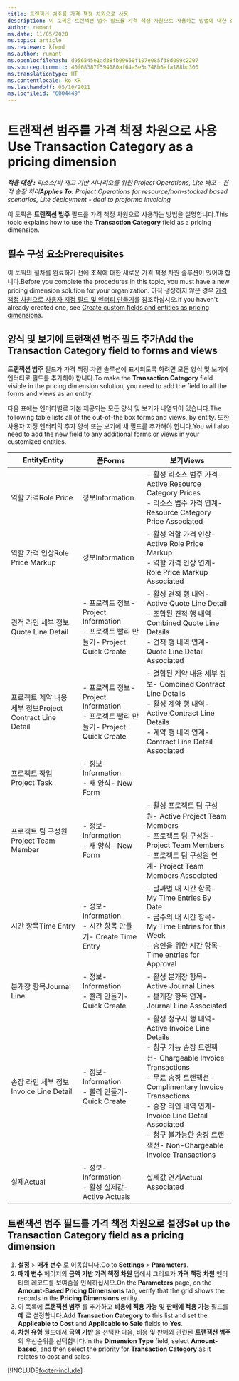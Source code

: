 ```yaml
---
title: 트랜잭션 범주를 가격 책정 차원으로 사용
description: 이 토픽은 트랜잭션 범주 필드를 가격 책정 차원으로 사용하는 방법에 대한 정보를 제공합니다.
author: rumant
ms.date: 11/05/2020
ms.topic: article
ms.reviewer: kfend
ms.author: rumant
ms.openlocfilehash: d956545e1ad38fb09660f107e085f38d099c2207
ms.sourcegitcommit: 40f68387f594180af64a5e5c748b6efa188bd300
ms.translationtype: HT
ms.contentlocale: ko-KR
ms.lasthandoff: 05/10/2021
ms.locfileid: "6004449"
---
```

# <a name="use-transaction-category-as-a-pricing-dimension"></a><span data-ttu-id="472bd-103">트랜잭션 범주를 가격 책정 차원으로 사용</span><span class="sxs-lookup"><span data-stu-id="472bd-103">Use Transaction Category as a pricing dimension</span></span>


<span data-ttu-id="472bd-104">_**적용 대상 :** 리소스/비 재고 기반 시나리오를 위한 Project Operations, Lite 배포 - 견적 송장 처리_</span><span class="sxs-lookup"><span data-stu-id="472bd-104">_**Applies To:** Project Operations for resource/non-stocked based scenarios, Lite deployment - deal to proforma invoicing_</span></span>


<span data-ttu-id="472bd-105">이 토픽은 **트랜잭션 범주** 필드를 가격 책정 차원으로 사용하는 방법을 설명합니다.</span><span class="sxs-lookup"><span data-stu-id="472bd-105">This topic explains how to use the **Transaction Category** field as a pricing dimension.</span></span> 

## <a name="prerequisites"></a><span data-ttu-id="472bd-106">필수 구성 요소</span><span class="sxs-lookup"><span data-stu-id="472bd-106">Prerequisites</span></span>
<span data-ttu-id="472bd-107">이 토픽의 절차를 완료하기 전에 조직에 대한 새로운 가격 책정 차원 솔루션이 있어야 합니다.</span><span class="sxs-lookup"><span data-stu-id="472bd-107">Before you complete the procedures in this topic, you must have a new pricing dimension solution for your organization.</span></span> <span data-ttu-id="472bd-108">아직 생성하지 않은 경우 [가격 책정 차원으로 사용자 지정 필드 및 엔터티 만들기](create-custom-fields-entities-pricing-dimensions.md)를 참조하십시오.</span><span class="sxs-lookup"><span data-stu-id="472bd-108">If you haven't already created one, see [Create custom fields and entities as pricing dimensions](create-custom-fields-entities-pricing-dimensions.md).</span></span>

## <a name="add-the-transaction-category-field-to-forms-and-views"></a><span data-ttu-id="472bd-109">양식 및 보기에 트랜잭션 범주 필드 추가</span><span class="sxs-lookup"><span data-stu-id="472bd-109">Add the Transaction Category field to forms and views</span></span>
<span data-ttu-id="472bd-110">**트랜잭션 범주** 필드가 가격 책정 차원 솔루션에 표시되도록 하려면 모든 양식 및 보기에 엔터티로 필드를 추가해야 합니다.</span><span class="sxs-lookup"><span data-stu-id="472bd-110">To make the **Transaction Category** field visible in the pricing dimension solution, you need to add the field to all the forms and views as an entity.</span></span>

<span data-ttu-id="472bd-111">다음 표에는 엔터티별로 기본 제공되는 모든 양식 및 보기가 나열되어 있습니다.</span><span class="sxs-lookup"><span data-stu-id="472bd-111">The following table lists all of the out-of-the box forms and views, by entity.</span></span> <span data-ttu-id="472bd-112">또한 사용자 지정 엔터티의 추가 양식 또는 보기에 새 필드를 추가해야 합니다.</span><span class="sxs-lookup"><span data-stu-id="472bd-112">You will also need to add the new field to any additional forms or views in your customized entities.</span></span>

|  <span data-ttu-id="472bd-113">Entity</span><span class="sxs-lookup"><span data-stu-id="472bd-113">Entity</span></span>        | <span data-ttu-id="472bd-114">폼</span><span class="sxs-lookup"><span data-stu-id="472bd-114">Forms</span></span>     |<span data-ttu-id="472bd-115">보기</span><span class="sxs-lookup"><span data-stu-id="472bd-115">Views</span></span>        |
| ------------------------------|---------------------------------|----------------------------------|
|  <span data-ttu-id="472bd-116">역할 가격</span><span class="sxs-lookup"><span data-stu-id="472bd-116">Role Price</span></span>| <span data-ttu-id="472bd-117">정보</span><span class="sxs-lookup"><span data-stu-id="472bd-117">Information</span></span> |<span data-ttu-id="472bd-118">- 활성 리소스 범주 가격</span><span class="sxs-lookup"><span data-stu-id="472bd-118">- Active Resource Category Prices</span></span><br> <span data-ttu-id="472bd-119">- 리소스 범주 가격 연계</span><span class="sxs-lookup"><span data-stu-id="472bd-119">- Resource Category Price Associated</span></span> |
|  <span data-ttu-id="472bd-120">역할 가격 인상</span><span class="sxs-lookup"><span data-stu-id="472bd-120">Role Price Markup</span></span>| <span data-ttu-id="472bd-121">정보</span><span class="sxs-lookup"><span data-stu-id="472bd-121">Information</span></span>|<span data-ttu-id="472bd-122">- 활성 역할 가격 인상</span><span class="sxs-lookup"><span data-stu-id="472bd-122">- Active Role Price Markup</span></span><br><span data-ttu-id="472bd-123">- 역할 가격 인상 연계</span><span class="sxs-lookup"><span data-stu-id="472bd-123">- Role Price Markup Associated</span></span> |
|  <span data-ttu-id="472bd-124">견적 라인 세부 정보</span><span class="sxs-lookup"><span data-stu-id="472bd-124">Quote Line Detail</span></span>|<span data-ttu-id="472bd-125">- 프로젝트 정보</span><span class="sxs-lookup"><span data-stu-id="472bd-125">- Project Information</span></span><br><span data-ttu-id="472bd-126">- 프로젝트 빨리 만들기</span><span class="sxs-lookup"><span data-stu-id="472bd-126">- Project Quick Create</span></span>| <span data-ttu-id="472bd-127">- 활성 견적 행 내역</span><span class="sxs-lookup"><span data-stu-id="472bd-127">- Active Quote Line Detail</span></span><br><span data-ttu-id="472bd-128">- 조합된 견적 행 내역</span><span class="sxs-lookup"><span data-stu-id="472bd-128">- Combined Quote Line Details</span></span><br><span data-ttu-id="472bd-129">- 견적 행 내역 연계</span><span class="sxs-lookup"><span data-stu-id="472bd-129">- Quote Line Detail Associated</span></span> |
|  <span data-ttu-id="472bd-130">프로젝트 계약 내용 세부 정보</span><span class="sxs-lookup"><span data-stu-id="472bd-130">Project Contract Line Detail</span></span>|<span data-ttu-id="472bd-131">- 프로젝트 정보</span><span class="sxs-lookup"><span data-stu-id="472bd-131">- Project Information</span></span><br><span data-ttu-id="472bd-132">- 프로젝트 빨리 만들기</span><span class="sxs-lookup"><span data-stu-id="472bd-132">- Project Quick Create</span></span>|<span data-ttu-id="472bd-133">- 결합된 계약 내용 세부 정보</span><span class="sxs-lookup"><span data-stu-id="472bd-133">- Combined Contract Line Details</span></span><br><span data-ttu-id="472bd-134">- 활성 계약 행 내역</span><span class="sxs-lookup"><span data-stu-id="472bd-134">- Active Contract Line Details</span></span><br><span data-ttu-id="472bd-135">- 계약 행 내역 연계</span><span class="sxs-lookup"><span data-stu-id="472bd-135">- Contract Line Detail Associated</span></span> |
|  <span data-ttu-id="472bd-136">프로젝트 작업</span><span class="sxs-lookup"><span data-stu-id="472bd-136">Project Task</span></span>|<span data-ttu-id="472bd-137">- 정보</span><span class="sxs-lookup"><span data-stu-id="472bd-137">- Information</span></span><br><span data-ttu-id="472bd-138">- 새 양식</span><span class="sxs-lookup"><span data-stu-id="472bd-138">- New Form</span></span>| &nbsp; |
|  <span data-ttu-id="472bd-139">프로젝트 팀 구성원</span><span class="sxs-lookup"><span data-stu-id="472bd-139">Project Team Member</span></span>|<span data-ttu-id="472bd-140">- 정보</span><span class="sxs-lookup"><span data-stu-id="472bd-140">- Information</span></span><br><span data-ttu-id="472bd-141">- 새 양식</span><span class="sxs-lookup"><span data-stu-id="472bd-141">- New Form</span></span>|<span data-ttu-id="472bd-142">- 활성 프로젝트 팀 구성원</span><span class="sxs-lookup"><span data-stu-id="472bd-142">- Active Project Team Members</span></span><br><span data-ttu-id="472bd-143">- 프로젝트 팀 구성원</span><span class="sxs-lookup"><span data-stu-id="472bd-143">- Project Team Members</span></span><br><span data-ttu-id="472bd-144">- 프로젝트 팀 구성원 연계</span><span class="sxs-lookup"><span data-stu-id="472bd-144">- Project Team Members Associated</span></span> |
|  <span data-ttu-id="472bd-145">시간 항목</span><span class="sxs-lookup"><span data-stu-id="472bd-145">Time Entry</span></span>|<span data-ttu-id="472bd-146">- 정보</span><span class="sxs-lookup"><span data-stu-id="472bd-146">- Information</span></span><br><span data-ttu-id="472bd-147">- 시간 항목 만들기</span><span class="sxs-lookup"><span data-stu-id="472bd-147">- Create Time Entry</span></span>|<span data-ttu-id="472bd-148">- 날짜별 내 시간 항목</span><span class="sxs-lookup"><span data-stu-id="472bd-148">- My Time Entries By Date</span></span><br><span data-ttu-id="472bd-149">- 금주의 내 시간 항목</span><span class="sxs-lookup"><span data-stu-id="472bd-149">- My Time Entries for this Week</span></span><br><span data-ttu-id="472bd-150">- 승인을 위한 시간 항목</span><span class="sxs-lookup"><span data-stu-id="472bd-150">- Time entries for Approval</span></span>|
|  <span data-ttu-id="472bd-151">분개장 항목</span><span class="sxs-lookup"><span data-stu-id="472bd-151">Journal Line</span></span>|<span data-ttu-id="472bd-152">- 정보</span><span class="sxs-lookup"><span data-stu-id="472bd-152">- Information</span></span><br><span data-ttu-id="472bd-153">- 빨리 만들기</span><span class="sxs-lookup"><span data-stu-id="472bd-153">- Quick Create</span></span>|<span data-ttu-id="472bd-154">- 활성 분개장 항목</span><span class="sxs-lookup"><span data-stu-id="472bd-154">- Active Journal Lines</span></span><br><span data-ttu-id="472bd-155">- 분개장 항목 연계</span><span class="sxs-lookup"><span data-stu-id="472bd-155">- Journal Line Associated</span></span>|
|  <span data-ttu-id="472bd-156">송장 라인 세부 정보</span><span class="sxs-lookup"><span data-stu-id="472bd-156">Invoice Line Detail</span></span>|<span data-ttu-id="472bd-157">- 정보</span><span class="sxs-lookup"><span data-stu-id="472bd-157">- Information</span></span><br><span data-ttu-id="472bd-158">- 빨리 만들기</span><span class="sxs-lookup"><span data-stu-id="472bd-158">- Quick Create</span></span>|<span data-ttu-id="472bd-159">- 활성 청구서 행 내역</span><span class="sxs-lookup"><span data-stu-id="472bd-159">- Active Invoice Line Details</span></span><br><span data-ttu-id="472bd-160">- 청구 가능 송장 트랜잭션</span><span class="sxs-lookup"><span data-stu-id="472bd-160">- Chargeable Invoice Transactions</span></span><br><span data-ttu-id="472bd-161">- 무료 송장 트랜잭션</span><span class="sxs-lookup"><span data-stu-id="472bd-161">- Complimentary Invoice Transactions</span></span><br><span data-ttu-id="472bd-162">- 송장 라인 내역 연계</span><span class="sxs-lookup"><span data-stu-id="472bd-162">- Invoice Line Detail Associated</span></span> <br><span data-ttu-id="472bd-163">- 청구 불가능한 송장 트랜잭션</span><span class="sxs-lookup"><span data-stu-id="472bd-163">- Non-Chargeable Invoice Transactions</span></span>|
|  <span data-ttu-id="472bd-164">실제</span><span class="sxs-lookup"><span data-stu-id="472bd-164">Actual</span></span>|<span data-ttu-id="472bd-165">- 정보</span><span class="sxs-lookup"><span data-stu-id="472bd-165">- Information</span></span><br><span data-ttu-id="472bd-166">- 활성 실제값</span><span class="sxs-lookup"><span data-stu-id="472bd-166">- Active Actuals</span></span>| <span data-ttu-id="472bd-167">실제값 연계</span><span class="sxs-lookup"><span data-stu-id="472bd-167">Actual Associated</span></span> |

## <a name="set-up-the-transaction-category-field-as-a-pricing-dimension"></a><span data-ttu-id="472bd-168">트랜잭션 범주 필드를 가격 책정 차원으로 설정</span><span class="sxs-lookup"><span data-stu-id="472bd-168">Set up the Transaction Category field as a pricing dimension</span></span>

1. <span data-ttu-id="472bd-169">**설정** > **매개 변수** 로 이동합니다.</span><span class="sxs-lookup"><span data-stu-id="472bd-169">Go to **Settings** > **Parameters**.</span></span> 
2. <span data-ttu-id="472bd-170">**매개 변수** 페이지의 **금액 기반 가격 책정 차원** 탭에서 그리드가 **가격 책정 차원** 엔터티의 레코드를 보여줌을 인식하십시오.</span><span class="sxs-lookup"><span data-stu-id="472bd-170">On the **Parameters** page, on the **Amount-Based Pricing Dimensions** tab, verify that the grid shows the records in the **Pricing Dimensions** entity.</span></span>
3. <span data-ttu-id="472bd-171">이 목록에 **트랜잭션 범주** 를 추가하고 **비용에 적용 가능** 및 **판매에 적용 가능** 필드를 **예** 로 설정합니다.</span><span class="sxs-lookup"><span data-stu-id="472bd-171">Add **Transaction Category** to this list and set the **Applicable to Cost** and **Applicable to Sale** fields to **Yes**.</span></span>
4. <span data-ttu-id="472bd-172">**차원 유형** 필드에서 **금액 기반** 을 선택한 다음, 비용 및 판매와 관련된 **트랜잭션 범주** 의 우선순위를 선택합니다.</span><span class="sxs-lookup"><span data-stu-id="472bd-172">In the **Dimension Type** field, select **Amount-based**, and then select the priority for **Transaction Category** as it relates to cost and sales.</span></span>


[!INCLUDE[footer-include](../includes/footer-banner.md)]